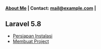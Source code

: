 #### [About Me](https://github.com/antare74) | Contact: mail@example.com |


## Laravel 5.8
- [Persiapan Instalasi](1-persyaratan-laravel.html)
- [Membuat Project](2-membuat-project.html)
